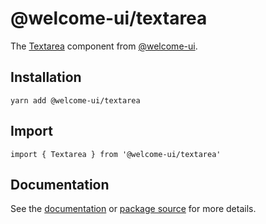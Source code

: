 # @welcome-ui/textarea

The [Textarea](http://welcome-ui.com/fields/textarea) component from [@welcome-ui](http://welcome-ui.com).

## Installation

    yarn add @welcome-ui/textarea

## Import

    import { Textarea } from '@welcome-ui/textarea'

## Documentation

See the [documentation](http://welcome-ui.com/fields/textarea) or [package source](https://github.com/WTTJ/welcome-ui/tree/master/packages/Textarea) for more details.

